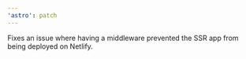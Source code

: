 ```yaml
---
'astro': patch
---
```


Fixes an issue where having a middleware prevented the SSR app from being deployed on Netlify.

